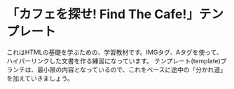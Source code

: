 # 「カフェを探せ! Find The Cafe!」テンプレート

これはHTMLの基礎を学ぶための、学習教材です。IMGタグ、Aタグを使って、ハイパーリンクした文書を作る練習になっています。
テンプレート(template)ブランチは、最小限の内容となっているので、これをベースに途中の「分かれ道」を加えていきましょう。